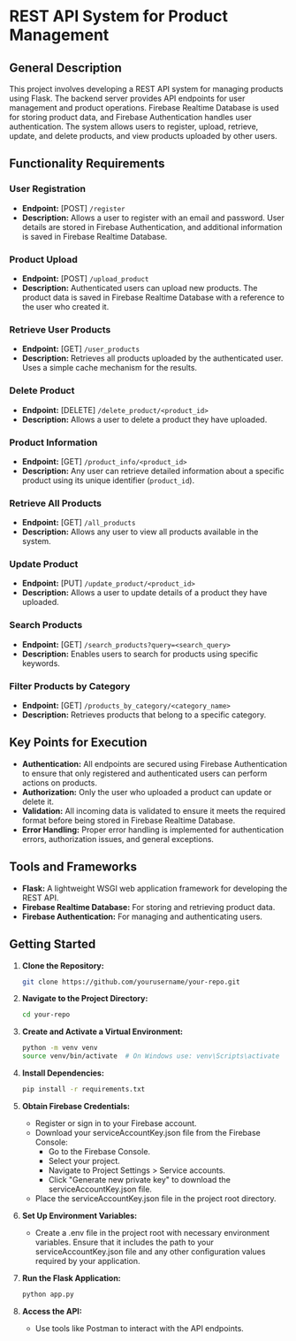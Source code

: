 # REST API System for Product Management

## General Description

This project involves developing a REST API system for managing products using Flask. The backend server provides API endpoints for user management and product operations. Firebase Realtime Database is used for storing product data, and Firebase Authentication handles user authentication. The system allows users to register, upload, retrieve, update, and delete products, and view products uploaded by other users.

## Functionality Requirements

### User Registration

- **Endpoint:** [POST] `/register`
- **Description:** Allows a user to register with an email and password. User details are stored in Firebase Authentication, and additional information is saved in Firebase Realtime Database.

### Product Upload

- **Endpoint:** [POST] `/upload_product`
- **Description:** Authenticated users can upload new products. The product data is saved in Firebase Realtime Database with a reference to the user who created it.

### Retrieve User Products

- **Endpoint:** [GET] `/user_products`
- **Description:** Retrieves all products uploaded by the authenticated user. Uses a simple cache mechanism for the results.

### Delete Product

- **Endpoint:** [DELETE] `/delete_product/<product_id>`
- **Description:** Allows a user to delete a product they have uploaded.

### Product Information

- **Endpoint:** [GET] `/product_info/<product_id>`
- **Description:** Any user can retrieve detailed information about a specific product using its unique identifier (`product_id`).

### Retrieve All Products

- **Endpoint:** [GET] `/all_products`
- **Description:** Allows any user to view all products available in the system.

### Update Product

- **Endpoint:** [PUT] `/update_product/<product_id>`
- **Description:** Allows a user to update details of a product they have uploaded.

### Search Products

- **Endpoint:** [GET] `/search_products?query=<search_query>`
- **Description:** Enables users to search for products using specific keywords.

### Filter Products by Category

- **Endpoint:** [GET] `/products_by_category/<category_name>`
- **Description:** Retrieves products that belong to a specific category.

## Key Points for Execution

- **Authentication:** All endpoints are secured using Firebase Authentication to ensure that only registered and authenticated users can perform actions on products.
- **Authorization:** Only the user who uploaded a product can update or delete it.
- **Validation:** All incoming data is validated to ensure it meets the required format before being stored in Firebase Realtime Database.
- **Error Handling:** Proper error handling is implemented for authentication errors, authorization issues, and general exceptions.

## Tools and Frameworks

- **Flask:** A lightweight WSGI web application framework for developing the REST API.
- **Firebase Realtime Database:** For storing and retrieving product data.
- **Firebase Authentication:** For managing and authenticating users.

## Getting Started

1. **Clone the Repository:**
   ```bash
   git clone https://github.com/yourusername/your-repo.git

2. **Navigate to the Project Directory:**
   ```bash
   cd your-repo

3. **Create and Activate a Virtual Environment:**
   ```bash
   python -m venv venv
   source venv/bin/activate  # On Windows use: venv\Scripts\activate

4. **Install Dependencies:**
   ```bash
   pip install -r requirements.txt

5. **Obtain Firebase Credentials:**
   - Register or sign in to your Firebase account.
   - Download your serviceAccountKey.json file from the Firebase Console:
      - Go to the Firebase Console.
      - Select your project.
      - Navigate to Project Settings > Service accounts.
      - Click "Generate new private key" to download the serviceAccountKey.json file.
   - Place the serviceAccountKey.json file in the project root directory.

6. **Set Up Environment Variables:**
   - Create a .env file in the project root with necessary environment variables. Ensure that it includes the path to your serviceAccountKey.json file and any other configuration values required by your application.

7. **Run the Flask Application:**
   ```bash
   python app.py

8. **Access the API:**
   - Use tools like Postman to interact with the API endpoints.
